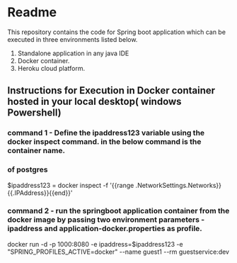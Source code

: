 # Readme

This repository contains the code for Spring boot application which can be executed
in three environments listed below.

1) Standalone application in  any java IDE
2) Docker container.
3) Heroku cloud platform.

## Instructions for Execution in Docker container hosted in your local desktop( windows Powershell)

### command 1 - Define the ipaddress123 variable using the docker inspect command. in the below command <my-guestpostgres> is the container name.
### of postgres
$ipaddress123 = docker inspect -f '{{range .NetworkSettings.Networks}}{{.IPAddress}}{{end}}' <my-guestpostgres>

### command 2 - run the springboot application container from the docker image by passing two environment parameters -  ipaddress and application-docker.properties as profile.
docker run -d -p 1000:8080 -e ipaddress=$ipaddress123  -e "SPRING_PROFILES_ACTIVE=docker"  --name guest1 --rm guestservice:dev